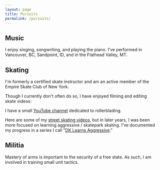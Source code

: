 ```yaml
---
layout: page
title: Pursuits
permalink: /pursuits/
---
```


## Music

I enjoy singing, songwriting, and playing the piano. I've performed in Vancouver, BC, Sandpoint, ID, and in the Flathead Valley, MT.

## Skating

I'm formerly a certified skate instructor and am an active member of the Empire Skate Club of New York.

Though I currently don't often do so, I have enjoyed filming and editing skate videos:

I have a small [YouTube channel](https://www.youtube.com/channel/UCAapqYPL92GOMU-ecHblmHQ) dedicated to rollerblading.

Here are some of my [street skating videos](https://www.youtube.com/playlist?list=PLYZJq-Wn4ntVHzC-L89ygoMcRe2OlkZyz), but in later years, I was been more focused on learning aggressive / skatepark skating. I've documented my progress in a series I call "[DK Learns Aggressive](https://www.youtube.com/playlist?list=PLYZJq-Wn4ntWwbAdXKbSDucUzDvlv0jDz)."

## Militia

Mastery of arms is important to the security of a free state. As such, I am involved in training small unit tactics.
